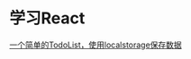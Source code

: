 # 学习React
[一个简单的TodoList，使用localstorage保存数据](https://spinjkb.github.io/TodoList-React-localstorage/build/index.html)